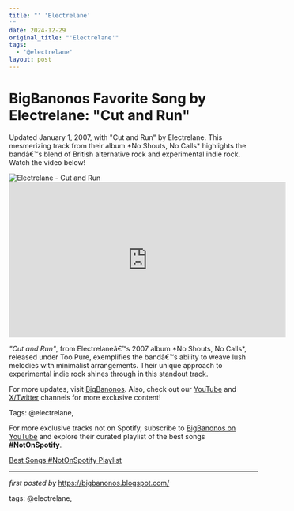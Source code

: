```yaml
---
title: "' 'Electrelane'
'"
date: 2024-12-29
original_title: "'Electrelane'"
tags:
  - '@electrelane'
layout: post
---
```

<!-- Title of the Post -->
<h1 >BigBanonos Favorite Song by Electrelane: "Cut and Run"</h1> <!-- Introductory Text -->
<p >Updated January 1, 2007, with "Cut and Run" by Electrelane. This mesmerizing track from their album *No Shouts, No Calls* highlights the bandâ€™s blend of British alternative rock and experimental indie rock. Watch the video below!</p> <!-- Featured Image -->
<div > <img src="https://i.scdn.co/image/ab67616d0000b27300e4decab546af050b8ded05" alt="Electrelane - Cut and Run" />
</div> <!-- YouTube Video Embed -->
<div > <iframe width="560" height="315" src="https://www.youtube.com/embed/ChZB-Vlf1dY" frameborder="0" allowfullscreen></iframe>
</div> <!-- Song Information -->
<div > <p><em>"Cut and Run"</em>, from Electrelaneâ€™s 2007 album *No Shouts, No Calls*, released under Too Pure, exemplifies the bandâ€™s ability to weave lush melodies with minimalist arrangements. Their unique approach to experimental indie rock shines through in this standout track.</p>
</div> <!-- Footer Links -->
<div > <p>For more updates, visit <a href="https://bigbanonos.blogspot.com/" target="_blank">BigBanonos</a>. Also, check out our <a href="https://www.youtube.com/@BigBanonos" target="_blank">YouTube</a> and <a href="https://x.com/bigbanonos" target="_blank">X/Twitter</a> channels for more exclusive content!</p>
</div> <!-- Tags -->
<p >Tags: @electrelane,</p>


<!--Subscribe and Playlist Links-->
<div>
    <p>For more exclusive tracks not on Spotify, subscribe to <a href="https://www.youtube.com/@BigBanonos" target="_blank">BigBanonos on YouTube</a> and explore their curated playlist of the best songs <strong>#NotOnSpotify</strong>.</p>
    <p><a href="https://www.youtube.com/playlist?list=PLtuNtuTatqI0kFahUCbtbfenC_ET5O_tr" target="_blank">Best Songs #NotOnSpotify Playlist<br /></a></p></div>

<hr />

<p><em>first posted by</em> <a href="https://bigbanonos.blogspot.com/" rel="noopener" target="_new">https://bigbanonos.blogspot.com/</a></p>

<p>tags: @electrelane,</p>
